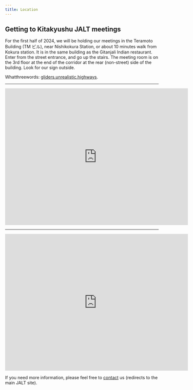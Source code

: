 ```yaml
---
title: Location
---
```


## Getting to Kitakyushu JALT meetings
<p>
For the first half of 2024, we will be holding our meetings in the Teramoto Building (TM ビル), near Nishikokura Station, or about 10 minutes walk from Kokura station. It is in the same building as the Gitanjali Indian restaurant. Enter from the street entrance, and go up the stairs. The meeting room is on the 3rd floor at the end of the corridor at the rear (non-street) side of the building. Look for our sign outside.
</p>

<p>
Whatthreewords: <a href="https://what3words.com/gliders.unrealistic.highways"> gliders.unrealistic.highways</a>.
</p>
<hr>
<div>
<iframe src="https://www.google.com/maps/embed?pb=!1m18!1m12!1m3!1d3312.075885907861!2d130.874045!3d33.8876994!2m3!1f0!2f0!3f0!3m2!1i1024!2i768!4f13.1!3m3!1m2!1s0x3543b8b235a00373%3A0xad06119daad53065!2z44CSODAzLTA4MTIgRnVrdW9rYSwgS2l0YWt5dXNodSwgS29rdXJha2l0YSBXYXJkLCBNdXJvbWFjaGksIDItY2jFjW1l4oiSMTHiiJI0IOODhuODqeODouODiOODk-ODqw!5e0!3m2!1sen!2sjp!4v1712981327035!5m2!1sen!2sjp" width="600" height="450" style="border:0;" allowfullscreen="" loading="lazy" referrerpolicy="no-referrer-when-downgrade"></iframe>
</div>
<hr />
<div>
<iframe src="https://www.google.com/maps/embed?pb=!4v1712982794770!6m8!1m7!1svayApiFjazED1Xl_2_yCZQ!2m2!1d33.8875267166658!2d130.8738590147195!3f82.10125587747777!4f0.21108579636100444!5f0.7820865974627469" width="600" height="450" style="border:0;" allowfullscreen="" loading="lazy" referrerpolicy="no-referrer-when-downgrade"></iframe>
</div>

<p>
If you need more information, please feel free to <a href="https://jalt.org/email/node/15/field_group_email" target=_blank>contact</a> us (redirects to the main JALT site).
</p>